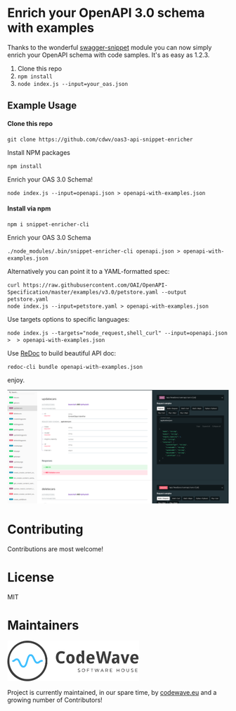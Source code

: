# Enrich your OpenAPI 3.0 schema with examples

Thanks to the wonderful [swagger-snippet](https://github.com/ErikWittern/swagger-snippet) module you can now simply enrich your OpenAPI schema with code samples. It's as easy as 1.2.3.

1. Clone this repo
2. ``npm install``
3. ``node index.js --input=your_oas.json``

## Example Usage
#### Clone this repo
```
git clone https://github.com/cdwv/oas3-api-snippet-enricher
```
Install NPM packages
```
npm install
```
Enrich your OAS 3.0 Schema!
```
node index.js --input=openapi.json > openapi-with-examples.json
```
#### Install via npm
```
npm i snippet-enricher-cli
```
Enrich your OAS 3.0 Schema
```
./node_modules/.bin/snippet-enricher-cli openapi.json > openapi-with-examples.json
```
Alternatively you can point it to a YAML-formatted spec:
```
curl https://raw.githubusercontent.com/OAI/OpenAPI-Specification/master/examples/v3.0/petstore.yaml --output petstore.yaml
node index.js --input=petstore.yaml > openapi-with-examples.json
```

Use targets options to specific languages:
```
node index.js --targets="node_request,shell_curl" --input=openapi.json >  > openapi-with-examples.json
```

Use [ReDoc](https://github.com/Redocly/redoc/) to build beautiful API doc:
```
redoc-cli bundle openapi-with-examples.json
```

enjoy.

![ReDoc API documentation with code samples](image.png)

Contributing
=======================================================================

Contributions are most welcome!


License
=======================================================================

MIT

Maintainers
===========

[<img width="300" title="Codewave.eu" src="cdwv-logo-new.svg">](http://codewave.eu)

Project is currently maintained, in our spare time, by [codewave.eu](http://codewave.eu) and a growing number of Contributors!
